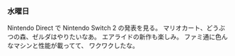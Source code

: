 ### 水曜日

Nintendo Direct で Nintendo Switch 2 の発表を見る。
マリオカート、どうぶつの森、ゼルダはやりたいなあ。
エアライドの新作も楽しみ。
ファミ通に色んなマシンと性能が載ってて、
ワクワクしたな。